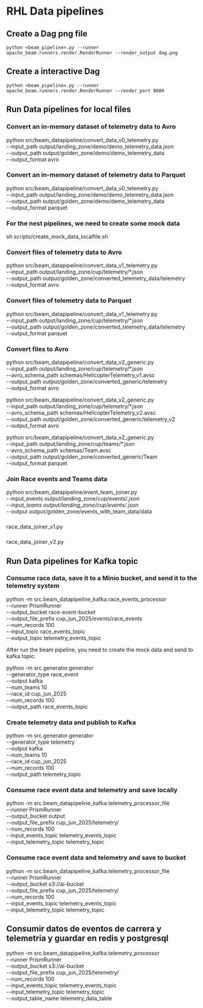 # RHL Data pipelines

## Create a Dag png file

```
python <beam_pipeline>.py --runner apache_beam.runners.render.RenderRunner --render_output dag.png
```

## Create a interactive Dag

```
python <beam_pipeline>.py --runner apache_beam.runners.render.RenderRunner --render_port 8089
```

## Run Data pipelines for local files

### Convert an in-memory dataset of telemetry data to Avro

python src/beam_datapipeline/convert_data_v0_telemetry.py \
 --input_path output/landing_zone/demo/demo_telemetry_data.json \
 --output_path output/golden_zone/demo/demo_telemetry_data \
 --output_format avro 

### Convert an in-memory dataset of telemetry data to Parquet

python src/beam_datapipeline/convert_data_v0_telemetry.py \
 --input_path output/landing_zone/demo/demo_telemetry_data.json \
 --output_path output/golden_zone/demo/demo_telemetry_data \
 --output_format parquet 

### For the nest pipelines, we need to create some mock data

sh scripts/create_mock_data_localfile.sh 

### Convert files of telemetry data to Avro

python src/beam_datapipeline/convert_data_v1_telemetry.py \
 --input_path output/landing_zone/cup/telemetry/*.json \
 --output_path output/golden_zone/converted_telemetry_data/telemetry \
 --output_format avro 

### Convert files of telemetry data to Parquet

python src/beam_datapipeline/convert_data_v1_telemetry.py \
 --input_path output/landing_zone/cup/telemetry/*.json \
 --output_path output/golden_zone/converted_telemetry_data/telemetry \
 --output_format parquet 


 ### Convert files to Avro

python src/beam_datapipeline/convert_data_v2_generic.py \
 --input_path output/landing_zone/cup/telemetry/*.json \
 --avro_schema_path schemas/HelicopterTelemetry_v1.avsc \
 --output_path output/golden_zone/converted_generic/telemetry \
 --output_format avro 

python src/beam_datapipeline/convert_data_v2_generic.py \
 --input_path output/landing_zone/cup/telemetry/*.json \
 --avro_schema_path schemas/HelicopterTelemetry_v2.avsc \
 --output_path output/golden_zone/converted_generic/telemetry_v2 \
 --output_format avro 

python src/beam_datapipeline/convert_data_v2_generic.py \
 --input_path output/landing_zone/cup/teams/*.json \
 --avro_schema_path schemas/Team.avsc \
 --output_path output/golden_zone/converted_generic/Team \
 --output_format parquet 


### Join Race events and Teams data

python src/beam_datapipeline/event_team_joiner.py \
 --input_events output/landing_zone/cup/events/*.json \
 --input_teams output/landing_zone/cup/events/*.json\
 --output output/golden_zone/events_with_team_data/data 


### 
race_data_joiner_v1.py     


###
race_data_joiner_v2.py


## Run Data pipelines for Kafka topic 

### Consume race data, save it to a Minio bucket, and send it to the telemetry system
python -m src.beam_datapipeline_kafka.race_events_processor \
    --runner PrismRunner  \
    --output_bucket race-event-bucket  \
    --output_file_prefix cup_jun_2025/events/race_events  \
    --num_records 100 \
    --input_topic race_events_topic \
    --output_topic telemetry_events_topic

After run the beam pipeline, you need to create the mock data and send to kafka topic: 

python -m src.generator.generator \
    --generator_type race_event \
    --output kafka \
    --num_teams 10 \
    --race_id cup_jun_2025 \
    --num_records 100 \
    --output_path race_events_topic

### Create telemetry data and publish to Kafka
python -m src.generator.generator \
    --generator_type telemetry \
    --output kafka \
    --num_teams 10 \
    --race_id cup_jun_2025 \
    --num_records 100 \
    --output_path telemetry_topic

### Consume race event data and telemetry and save locally
python -m src.beam_datapipeline_kafka.telemetry_processor_file \
    --runner PrismRunner  \
    --output_bucket output  \
    --output_file_prefix cup_jun_2025/telemetry/  \
    --num_records 100 \
    --input_events_topic telemetry_events_topic \
    --input_telemetry_topic telemetry_topic 

### Consume race event data and telemetry and save to bucket
python -m src.beam_datapipeline_kafka.telemetry_processor_file \
    --runner PrismRunner  \
    --output_bucket s3://ai-bucket  \
    --output_file_prefix cup_jun_2025/telemetry/  \
    --num_records 100 \
    --input_events_topic telemetry_events_topic \
    --input_telemetry_topic telemetry_topic 

## Consumir datos de eventos de carrera y telemetria y guardar en redis y postgresql
python -m src.beam_datapipeline_kafka.telemetry_processor \
    --runner PrismRunner  \
    --output_bucket s3://ai-bucket  \
    --output_file_prefix cup_jun_2025/telemetry/  \
    --num_records 100 \
    --input_events_topic telemetry_events_topic \
    --input_telemetry_topic telemetry_topic \
    --output_table_name telemetry_data_table

